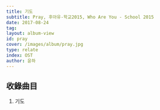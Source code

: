 ```yaml
---
title: 기도
subtitle: Pray, 후아유-학교2015, Who Are You - School 2015
date: 2017-08-24
tag:
layout: album-view
id: pray
cover: /images/album/pray.jpg
type: relate
index: OST
author: 윤하
---
```


## 收錄曲目

1. 기도
